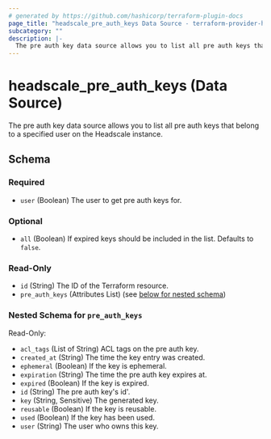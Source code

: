 ```yaml
---
# generated by https://github.com/hashicorp/terraform-plugin-docs
page_title: "headscale_pre_auth_keys Data Source - terraform-provider-headscale"
subcategory: ""
description: |-
  The pre auth key data source allows you to list all pre auth keys that belong to a specified user on the Headscale instance.
---
```


# headscale_pre_auth_keys (Data Source)

The pre auth key data source allows you to list all pre auth keys that belong to a specified user on the Headscale instance.



<!-- schema generated by tfplugindocs -->
## Schema

### Required

- `user` (Boolean) The user to get pre auth keys for.

### Optional

- `all` (Boolean) If expired keys should be included in the list. Defaults to `false`.

### Read-Only

- `id` (String) The ID of the Terraform resource.
- `pre_auth_keys` (Attributes List) (see [below for nested schema](#nestedatt--pre_auth_keys))

<a id="nestedatt--pre_auth_keys"></a>
### Nested Schema for `pre_auth_keys`

Read-Only:

- `acl_tags` (List of String) ACL tags on the pre auth key.
- `created_at` (String) The time the key entry was created.
- `ephemeral` (Boolean) If the key is ephemeral.
- `expiration` (String) The time the pre auth key expires at.
- `expired` (Boolean) If the key is expired.
- `id` (String) The pre auth key's id'.
- `key` (String, Sensitive) The generated key.
- `reusable` (Boolean) If the key is reusable.
- `used` (Boolean) If the key has been used.
- `user` (String) The user who owns this key.


